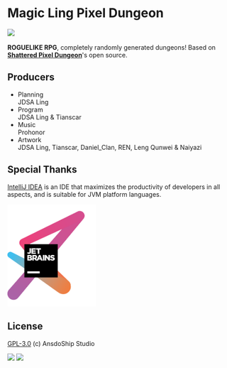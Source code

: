 

# Magic Ling Pixel Dungeon

[![](https://img.shields.io/badge/QQ%20Group-Join-brightgreen)](https://jq.qq.com/?_wv=1027&k=R7ZXeEQM)

**ROGUELIKE RPG**, completely randomly generated dungeons! Based on [**Shattered Pixel Dungeon**](https://github.com/00-Evan/shattered-pixel-dungeon)'s open source.

## Producers

- Planning  
JDSA Ling
- Program  
JDSA Ling & Tianscar
- Music  
Prohonor
- Artwork  
JDSA Ling, Tianscar, Daniel_Clan, REN, Leng Qunwei & Naiyazi


## Special Thanks
[IntelliJ IDEA](https://zh.wikipedia.org/zh-hans/IntelliJ_IDEA) is an IDE that maximizes the productivity of developers in all aspects, and is suitable for JVM platform languages.

[<img src="core/src/main/assets/jetbrains-variant-3.png" width="200"/>](https://www.jetbrains.com/?from=mlpd)

## License
[GPL-3.0](https://github.com/AnsdoShip/magic-ling-pixel-dungeon/blob/main/LICENSE.txt) (c) AnsdoShip Studio

![](https://img.shields.io/github/repo-size/AnsdoShip/magic-ling-pixel-dungeon?color=%23F8BBD0)
![](https://img.shields.io/github/release/AnsdoShip/magic-ling-pixel-dungeon?color=%235C6BC0&label=0.6)
